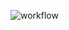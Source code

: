 ![workflow](https://raw.githubusercontent.com/biocore/oecophylla/master/docs/images/workflow.jpeg "workflow")
